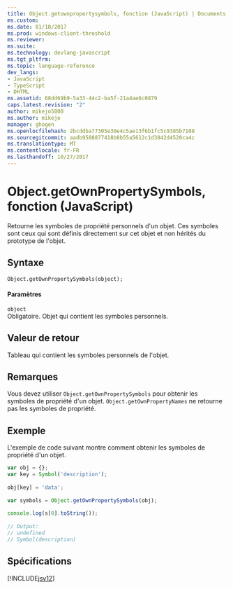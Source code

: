 ```yaml
---
title: Object.getownpropertysymbols, fonction (JavaScript) | Documents Microsoft
ms.custom: 
ms.date: 01/18/2017
ms.prod: windows-client-threshold
ms.reviewer: 
ms.suite: 
ms.technology: devlang-javascript
ms.tgt_pltfrm: 
ms.topic: language-reference
dev_langs:
- JavaScript
- TypeScript
- DHTML
ms.assetid: 68dd69b9-5a33-44c2-ba5f-21a4ae6c0879
caps.latest.revision: "2"
author: mikejo5000
ms.author: mikejo
manager: ghogen
ms.openlocfilehash: 2bcddba77305e30e4c5ae13f6b1fc5c9385b7108
ms.sourcegitcommit: aadb9588877418b8b55a5612c1d3842d4520ca4c
ms.translationtype: MT
ms.contentlocale: fr-FR
ms.lasthandoff: 10/27/2017
---
```

# <a name="objectgetownpropertysymbols-function-javascript"></a>Object.getOwnPropertySymbols, fonction (JavaScript)
Retourne les symboles de propriété personnels d'un objet. Ces symboles sont ceux qui sont définis directement sur cet objet et non hérités du prototype de l'objet.  
  
## <a name="syntax"></a>Syntaxe  
  
```  
Object.getOwnPropertySymbols(object);  
```  
  
#### <a name="parameters"></a>Paramètres  
 `object`  
 Obligatoire. Objet qui contient les symboles personnels.  
  
## <a name="return-value"></a>Valeur de retour  
 Tableau qui contient les symboles personnels de l'objet.  
  
## <a name="remarks"></a>Remarques  
 Vous devez utiliser `Object.getOwnPropertySymbols` pour obtenir les symboles de propriété d'un objet. `Object.getOwnPropertyNames` ne retourne pas les symboles de propriété.  
  
## <a name="example"></a>Exemple  
 L'exemple de code suivant montre comment obtenir les symboles de propriété d'un objet.  
  
```JavaScript  
var obj = {};  
var key = Symbol('description');  
  
obj[key] = 'data';  
  
var symbols = Object.getOwnPropertySymbols(obj);  
  
console.log(s[0].toString());  
  
// Output:  
// undefined  
// Symbol(description)  
```  
  
## <a name="requirements"></a>Spécifications  
 [!INCLUDE[jsv12](../../javascript/reference/includes/jsv12-md.md)]